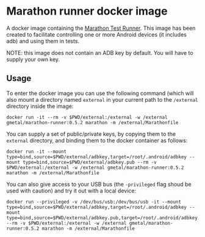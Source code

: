 # Marathon runner docker image

A docker image containing the [Marathon Test Runner](https://github.com/Malinskiy/marathon). This image
has been created to facilitate controlling one or more Android devices (it includes adb) and using them
in tests. 

NOTE: this image does not contain an ADB key by default. You will have to supply your own key. 

## Usage

Tο enter the docker image you can use the following command (which will also mount a directory named `external` in your current path to the `/external` directory inside the image:
```
docker run -it --rm -v $PWD/external:/external -w /external gmetal/marathon-runner:0.5.2 marathon -m /external/Marathonfile
```

You can supply a set of public/private keys, by copying them to the `external` directory, and binding them to the docker container as follows:

```
docker run -it --mount type=bind,source=$PWD/external/adbkey,target=/root/.android/adbkey --mount type=bind,source=$PWD/external/adbkey.pub --rm -v $PWD/external:/external -w /external gmetal/marathon-runner:0.5.2 marathon -m /external/Marathonfile
```

You can also give access to your USB bus (the `-privileged` flag shoud be used with caution) and try it out with a local device:

```
docker run --privileged -v /dev/bus/usb:/dev/bus/usb -it --mount type=bind,source=$PWD/external/adbkey,target=/root/.android/adbkey --mount type=bind,source=$PWD/external/adbkey.pub,target=/root/.android/adbkey.pub --rm -v $PWD/external:/external -w /external gmetal/marathon-runner:0.5.2 marathon -m /external/Marathonfile
```
